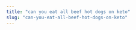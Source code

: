 ```yaml
---
title: "can you eat all beef hot dogs on keto"
slug: "can-you-eat-all-beef-hot-dogs-on-keto"
---
```


